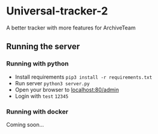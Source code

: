 # Universal-tracker-2
A better tracker with more features for ArchiveTeam

## Running the server
### Running with python
- Install requirements `pip3 install -r requirements.txt`
- Run server `python3 server.py`
- Open your browser to [localhost:80/admin](localhost:80/admin)
- Login with `test` `12345`

### Running with docker
Coming soon...
